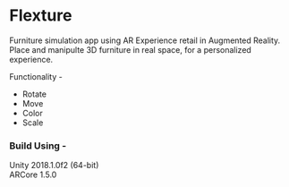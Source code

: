 # Flexture
Furniture simulation app using AR
Experience retail in Augmented Reality. Place and manipulte 3D furniture in real space, for a personalized experience.

Functionality -
* Rotate
* Move
* Color
* Scale

### Build Using -
Unity 2018.1.0f2 (64-bit) <br />
ARCore 1.5.0
